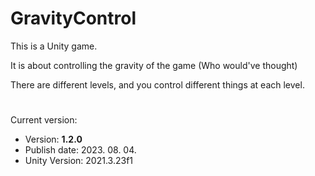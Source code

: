 # GravityControl
This is a Unity game.

It is about controlling the gravity of the game (Who would've thought)

There are different levels, and you control different things at each level.
#
Current version:
- Version: **1.2.0**
- Publish date: 2023. 08. 04.
- Unity Version: 2021.3.23f1
